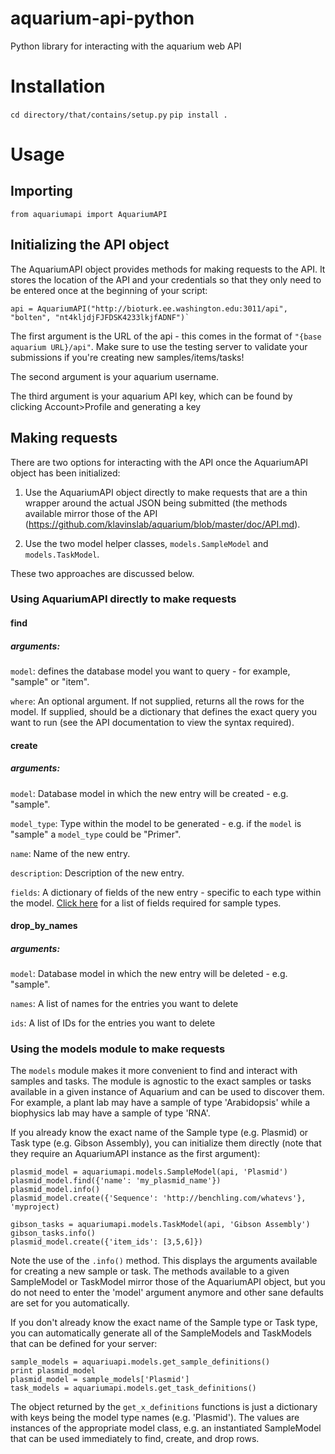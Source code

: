 # aquarium-api-python
Python library for interacting with the aquarium web API

# Installation

`cd directory/that/contains/setup.py`
`pip install .`

# Usage

## Importing

    from aquariumapi import AquariumAPI

## Initializing the API object

The AquariumAPI object provides methods for making requests to the API. It
stores the location of the API and your credentials so that they only need to
be entered once at the beginning of your script:

    api = AquariumAPI("http://bioturk.ee.washington.edu:3011/api", "bolten", "nt4kljdjFJFDSK4233lkjfADNF")`

The first argument is the URL of the api - this comes in the format of `"{base aquarium URL}/api"`. Make sure to use the testing server to validate your submissions if you're creating new samples/items/tasks!

The second argument is your aquarium username.

The third argument is your aquarium API key, which can be found by clicking Account&gt;Profile and generating a key

## Making requests

There are two options for interacting with the API once the AquariumAPI object
has been initialized:

1. Use the AquariumAPI object directly to make requests that are a thin wrapper
around the actual JSON being submitted (the methods available mirror those of
the API (https://github.com/klavinslab/aquarium/blob/master/doc/API.md).

2. Use the two model helper classes, `models.SampleModel` and
`models.TaskModel`.

These two approaches are discussed below.

### Using AquariumAPI directly to make requests

#### find

##### arguments:
`model`:  defines the database model you want to query - for example, "sample" or "item".

`where`: An optional argument. If not supplied, returns all the rows for the model. If supplied, should be a dictionary that defines the exact query you want to run (see the API documentation to view the syntax required).

#### create

##### arguments:
`model`:  Database model in which the new entry will be created - e.g. "sample".

`model_type`: Type within the model to be generated - e.g. if the `model` is "sample" a `model_type` could be "Primer".

`name`:  Name of the new entry.

`description`:  Description of the new entry.

`fields`:  A dictionary of fields of the new entry - specific to each type within the model. [Click here](http://bioturk.ee.washington.edu:3011/sample_types) for a list of fields required for sample types.

#### drop_by_names

##### arguments:
`model`:  Database model in which the new entry will be deleted - e.g. "sample".

`names`:  A list of names for the entries you want to delete

`ids`:  A list of IDs for the entries you want to delete

### Using the models module to make requests

The `models` module makes it more convenient to find and interact with samples
and tasks. The module is agnostic to the exact samples or tasks available in a
given instance of Aquarium and can be used to discover them. For example, a
plant lab may have a sample of type 'Arabidopsis' while a biophysics lab may
have a sample of type 'RNA'.

If you already know the exact name of the Sample type (e.g. Plasmid) or Task
type (e.g. Gibson Assembly), you can initialize them directly (note that they
require an AquariumAPI instance as the first argument):

    plasmid_model = aquariumapi.models.SampleModel(api, 'Plasmid')
    plasmid_model.find({'name': 'my_plasmid_name'})
    plasmid_model.info()
    plasmid_model.create({'Sequence': 'http://benchling.com/whatevs'}, 'myproject)

    gibson_tasks = aquariumapi.models.TaskModel(api, 'Gibson Assembly')
    gibson_tasks.info()
    plasmid_model.create({'item_ids': [3,5,6]})

Note the use of the `.info()` method. This displays the arguments available for
creating a new sample or task. The methods available to a given SampleModel
or TaskModel mirror those of the AquariumAPI object, but you do not need to
enter the 'model' argument anymore and other sane defaults are set for you
automatically.

If you don't already know the exact name of the Sample type or Task type, you
can automatically generate all of the SampleModels and TaskModels that can be
defined for your server:

    sample_models = aquariuapi.models.get_sample_definitions()
    print plasmid_model
    plasmid_model = sample_models['Plasmid']
    task_models = aquariumapi.models.get_task_definitions()

The object returned by the `get_x_definitions` functions is just a dictionary
with keys being the model type names (e.g. 'Plasmid'). The values are
instances of the appropriate model class, e.g. an instantiated SampleModel
that can be used immediately to find, create, and drop rows.
